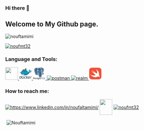### Hi there 👋

## Welcome to My Github page.

<!--
**Nouftamimi/Nouftamimi** is a ✨ _special_ ✨ repository because its `README.md` (this file) appears on your GitHub profile.

Here are some ideas to get you started:

- 🔭 I’m currently working on ...
- 🌱 I’m currently learning ...
- 👯 I’m looking to collaborate on ...
- 🤔 I’m looking for help with ...
- 💬 Ask me about ...
- 📫 How to reach me: ...
- 😄 Pronouns: ...
- ⚡ Fun fact: ...
-->
<p align="left"> <img src="https://komarev.com/ghpvc/?username=nouftamimi&label=Profile%20views&color=0e75b6&style=flat" alt="nouftamimi" /> </p>

<p align="left"> <a href="https://twitter.com/noufmt32" target="blank"><img src="https://img.shields.io/twitter/follow/noufmt32?logo=twitter&style=for-the-badge" alt="noufmt32" /></a> </p>

<h3 align="left">Language and Tools:</h3>
<p align="left">
<a href="https://docs.vapor.codes" target="_blank" rel="noreferrer"> <img src="https://docs.vapor.codes/assets/logo.png"  width="40" height="40"/> </a>
<a href="https://www.docker.com/" target="_blank" rel="noreferrer"> <img src="https://raw.githubusercontent.com/devicons/devicon/master/icons/docker/docker-original-wordmark.svg" alt="docker" width="40" height="40"/> </a> <a href="https://www.postgresql.org" target="_blank" rel="noreferrer"> <img src="https://raw.githubusercontent.com/devicons/devicon/master/icons/postgresql/postgresql-original-wordmark.svg" alt="postgresql" width="40" height="40"/> </a> <a href="https://postman.com" target="_blank" rel="noreferrer"> <img src="https://www.vectorlogo.zone/logos/getpostman/getpostman-icon.svg" alt="postman" width="40" height="40"/> </a> <a href="https://realm.io/" target="_blank" rel="noreferrer"> <img src="https://raw.githubusercontent.com/bestofjs/bestofjs-webui/8665e8c267a0215f3159df28b33c365198101df5/public/logos/realm.svg" alt="realm" width="40" height="40"/> </a> <a href="https://developer.apple.com/swift/" target="_blank" rel="noreferrer"> <img src="https://raw.githubusercontent.com/devicons/devicon/master/icons/swift/swift-original.svg" alt="swift" width="40" height="40"/> </a> </p>

<h3 align="left">How to reach me:</h3>
<p align="left"><a href="https://www.linkedin.com/in/noufaltamimi/" target="blank"><img align="center" src="https://raw.githubusercontent.com/rahuldkjain/github-profile-readme-generator/master/src/images/icons/Social/linked-in-alt.svg" alt="https://www.linkedin.com/in/noufaltamimi/" height="30" width="40"/></a>      <a href="mailto:nouftamimi1@gmail.com" target="blank"><img align="center" src="https://fonts.gstatic.com/s/i/productlogos/gmail_2020q4/v10/192px.svg" alt="" height="50" width="40"/></a> 
<a href="https://twitter.com/noufmt32" target="blank"><img align="center" src="https://raw.githubusercontent.com/rahuldkjain/github-profile-readme-generator/master/src/images/icons/Social/twitter.svg" alt="noufmt32" height="30" width="40" /></a>
</p> 


<p>&nbsp;<img align="center" src="https://github-readme-stats.vercel.app/api?username=roapro9&show_icons=true&locale=en" alt="Nouftamimi" /></p>
